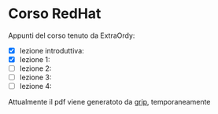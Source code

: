 # Corso RedHat
Appunti del corso tenuto da ExtraOrdy:

- [x] lezione introduttiva:
- [x] lezione 1:
- [ ] lezione 2:
- [ ] lezione 3:
- [ ] lezione 4:

Attualmente il pdf viene generatoto da [grip](https://github.com/joeyespo/grip), temporaneamente
